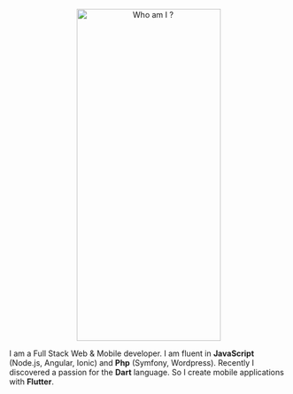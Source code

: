 
<p align="center">
  <img width="260px" height="600px" src="https://sydcodeur.com/sydcodeur-images/me.jpeg?raw=true" alt="Who am I ?"/>
</p>

I am a Full Stack Web & Mobile developer.
I am fluent in **JavaScript** (Node.js, Angular, Ionic) and **Php** (Symfony, Wordpress).
Recently I discovered a passion for the **Dart** language. So I create mobile applications with **Flutter**.

